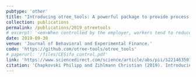 ```yaml
---
pubtype: 'other'
title: "Introducing otree_tools: A powerful package to provide process data for attention, multitasking behavior and effort through tracking focus."
collection: publications
permalink: /publications/2019_otreetools
# excerpt: '<em>When controlled by the employer, workers tend to reduce their performance particularly on challenging and hard-to-solve tasks.</em>'
date: 2019-09-30
venue: 'Journal of Behavioral and Experimental Finance.'
code: 'https://github.com/otree-tools/otree_tools'
# paperurl: '/files/CESifo_control.pdf'
link: 'https://www.sciencedirect.com/science/article/abs/pii/S2214635018302119'
citation: 'Chapkovski Philipp and Zihlmann Christian (2019). Introducing otree&lowbar;tools: A powerful package to provide process data for attention, multitasking behavior and effort through tracking focus. <b>Journal of Behavioral and Experimental Finance.</b> Special Issue: Software for Experimental Economics.'
---
```

